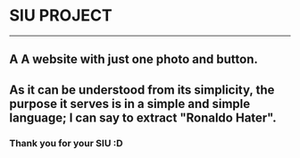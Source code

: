 # SIU PROJECT
--- 
## A A website with just one photo and button. 
## As it can be understood from its simplicity, the purpose it serves is in a simple and simple language; I can say to extract "Ronaldo Hater".
### Thank you for your SIU :D